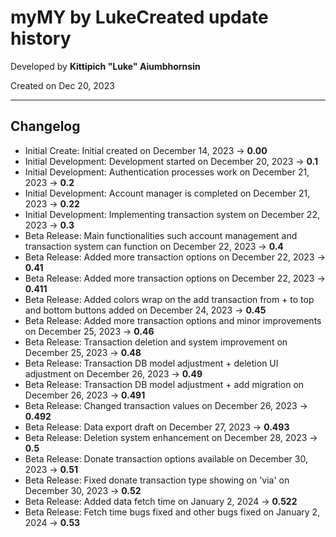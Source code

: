 # myMY by LukeCreated update history

Developed by __Kittipich "Luke" Aiumbhornsin__

Created on Dec 20, 2023

---

## Changelog

- Initial Create: Initial created on December 14, 2023 -> **0.00**
- Initial Development: Development started on December 20, 2023 -> **0.1**
- Initial Development: Authentication processes work on December 21, 2023 -> **0.2**
- Initial Development: Account manager is completed on December 21, 2023 -> **0.22**
- Initial Development: Implementing transaction system on December 22, 2023 -> **0.3**
- Beta Release: Main functionalities such account management and transaction system can function on December 22, 2023 -> **0.4**
- Beta Release: Added more transaction options on December 22, 2023 -> **0.41**
- Beta Release: Added more transaction options on December 22, 2023 -> **0.411**
- Beta Release: Added colors wrap on the add transaction from + to top and bottom buttons added on December 24, 2023 -> **0.45**
- Beta Release: Added more transaction options and minor improvements on December 25, 2023 -> **0.46**
- Beta Release: Transaction deletion and system improvement on December 25, 2023 -> **0.48**
- Beta Release: Transaction DB model adjustment + deletion UI adjustment on December 26, 2023 -> **0.49**
- Beta Release: Transaction DB model adjustment + add migration on December 26, 2023 -> **0.491**
- Beta Release: Changed transaction values on December 26, 2023 -> **0.492**
- Beta Release: Data export draft on December 27, 2023 -> **0.493**
- Beta Release: Deletion system enhancement on December 28, 2023 -> **0.5**
- Beta Release: Donate transaction options available on December 30, 2023 -> **0.51**
- Beta Release: Fixed donate transaction type showing on 'via' on December 30, 2023 -> **0.52**
- Beta Release: Added data fetch time on January 2, 2024 -> **0.522**
- Beta Release: Fetch time bugs fixed and other bugs fixed on January 2, 2024 -> **0.53**
